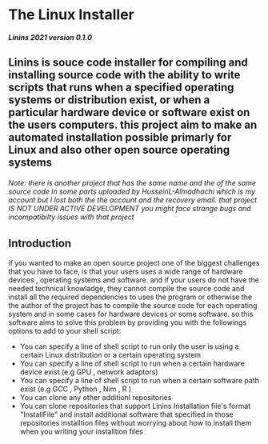 # The Linux Installer
##### Linins 2021 version 0.1.0 

Linins is souce code installer for compiling and installing source code with the ability to write scripts that runs when a specified operating systems or distribution exist, or when a particular hardware device or software exist on the users computers. this project aim to make an automated installation possible primarly for Linux and also other open source operating systems
---

###### Note: there is another project that has the same name and the of the same source code in some parts uploaded by HusseinL-Almadhachi which is my account but I lost both the the account and the recovery email. that project IS NOT UNDER ACTIVE DEVELOPMENT you might face strange bugs and incompatibilty issues with that project

## Introduction

if you wanted to make an open source project one of the biggest challenges that you have to face, is that your users uses a wide range of hardware devices , operating systems and software. and if your users do not have the needed technical knowladge, they cannot compile the source code and install all the required dependencies to uses the program or otherwise the the author of the project has to compile the source code for each operating system and in some cases for hardware devices or some software. so this software aims to solve this problem by providing you with the followings options to add to your shell script:


* You can specify a line of shell script to run only the user is using a certain Linux distribution or a certain operating system
* You can specify a line of shell script to run when a certain hardware device exist (e.g GPU , network adaptors)
* You can specify a line of shell script to run when a certain software path exist (e.g GCC , Python , Nim , R )
* You can clone any other additionl repositories
* You can clone repositories that support Linins Installation file's format "InstallFile" and install additional software that specified in those repositories installtion files without worrying about how to install them when you writing your installtion files

